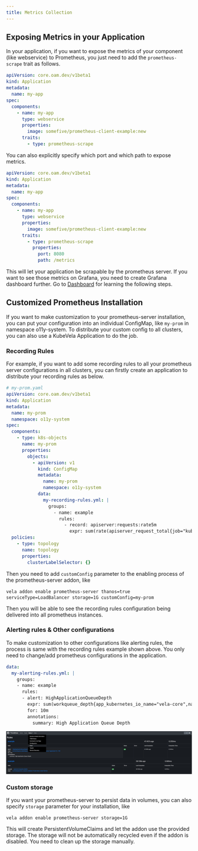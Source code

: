 ```yaml
---
title: Metrics Collection
---
```


## Exposing Metrics in your Application

In your application, if you want to expose the metrics of your component (like webservice) to Prometheus, you just need to add the `prometheus-scrape` trait as follows.

```yaml
apiVersion: core.oam.dev/v1beta1
kind: Application
metadata:
  name: my-app
spec:
  components:
    - name: my-app
      type: webservice
      properties:
        image: somefive/prometheus-client-example:new
      traits:
        - type: prometheus-scrape
```

You can also explicitly specify which port and which path to expose metrics.

```yaml
apiVersion: core.oam.dev/v1beta1
kind: Application
metadata:
  name: my-app
spec:
  components:
    - name: my-app
      type: webservice
      properties:
        image: somefive/prometheus-client-example:new
      traits:
        - type: prometheus-scrape
          properties:
            port: 8080
            path: /metrics
```

This will let your application be scrapable by the prometheus server. If you want to see those metrics on Grafana, you need to create Grafana dashboard further. Go to [Dashboard](./dashboard.md) for learning the following steps.

## Customized Prometheus Installation

If you want to make customization to your prometheus-server installation, you can put your configuration into an individual ConfigMap, like `my-prom` in namespace o11y-system. To distribute your custom config to all clusters, you can also use a KubeVela Application to do the job.

### Recording Rules

For example, if you want to add some recording rules to all your prometheus server configurations in all clusters, you can firstly create an application to distribute your recording rules as below.

```yaml
# my-prom.yaml
apiVersion: core.oam.dev/v1beta1
kind: Application
metadata:
  name: my-prom
  namespace: o11y-system
spec:
  components:
    - type: k8s-objects
      name: my-prom
      properties:
        objects:
          - apiVersion: v1
            kind: ConfigMap
            metadata:
              name: my-prom
              namespace: o11y-system
            data:
              my-recording-rules.yml: |
                groups:
                  - name: example
                    rules:
                      - record: apiserver:requests:rate5m
                        expr: sum(rate(apiserver_request_total{job="kubernetes-nodes"}[5m]))
  policies:
    - type: topology
      name: topology
      properties:
        clusterLabelSelector: {}
```

Then you need to add `customConfig` parameter to the enabling process of the prometheus-server addon, like

```shell
vela addon enable prometheus-server thanos=true serviceType=LoadBalancer storage=1G customConfig=my-prom
```

Then you will be able to see the recording rules configuration being delivered into all prometheus instances.

### Alerting rules & Other configurations

To make customization to other configurations like alerting rules, the process is same with the recording rules example shown above. You only need to change/add prometheus configurations in the application.

```yaml
data:
  my-alerting-rules.yml: |
    groups:
    - name: example
      rules:
      - alert: HighApplicationQueueDepth
        expr: sum(workqueue_depth{app_kubernetes_io_name="vela-core",name="application"}) > 100
        for: 10m
        annotations:
          summary: High Application Queue Depth
```

![prometheus-rules-config](../../../resources/prometheus-rules-config.jpg)

### Custom storage

If you want your prometheus-server to persist data in volumes, you can also specify `storage` parameter for your installation, like

```shell
vela addon enable prometheus-server storage=1G
```

This will create PersistentVolumeClaims and let the addon use the provided storage. The storage will not be automatically recycled even if the addon is disabled. You need to clean up the storage manually.
